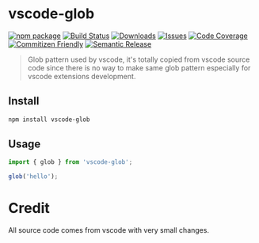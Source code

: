 # vscode-glob

[![npm package][npm-img]][npm-url]
[![Build Status][build-img]][build-url]
[![Downloads][downloads-img]][downloads-url]
[![Issues][issues-img]][issues-url]
[![Code Coverage][codecov-img]][codecov-url]
[![Commitizen Friendly][commitizen-img]][commitizen-url]
[![Semantic Release][semantic-release-img]][semantic-release-url]

> Glob pattern used by vscode, it's totally copied from vscode source code since there is no way to make same glob pattern especially for vscode extensions development.

## Install

```bash
npm install vscode-glob
```

## Usage

```ts
import { glob } from 'vscode-glob';

glob('hello');

```

# Credit
All source code comes from vscode with very small changes.

[build-img]:https://github.com/chouzz/vscode-glob/actions/workflows/release.yml/badge.svg
[build-url]:https://github.com/chouzz/vscode-glob/actions/workflows/release.yml
[downloads-img]:https://img.shields.io/npm/dt/vscode-glob
[downloads-url]:https://www.npmtrends.com/vscode-glob
[npm-img]:https://img.shields.io/npm/v/vscode-glob
[npm-url]:https://www.npmjs.com/package/vscode-glob
[issues-img]:https://img.shields.io/github/issues/chouzz/vscode-glob
[issues-url]:https://github.com/chouzz/vscode-glob/issues
[codecov-img]:https://codecov.io/gh/chouzz/vscode-glob/branch/main/graph/badge.svg
[codecov-url]:https://codecov.io/gh/chouzz/vscode-glob
[semantic-release-img]:https://img.shields.io/badge/%20%20%F0%9F%93%A6%F0%9F%9A%80-semantic--release-e10079.svg
[semantic-release-url]:https://github.com/semantic-release/semantic-release
[commitizen-img]:https://img.shields.io/badge/commitizen-friendly-brightgreen.svg
[commitizen-url]:http://commitizen.github.io/cz-cli/
